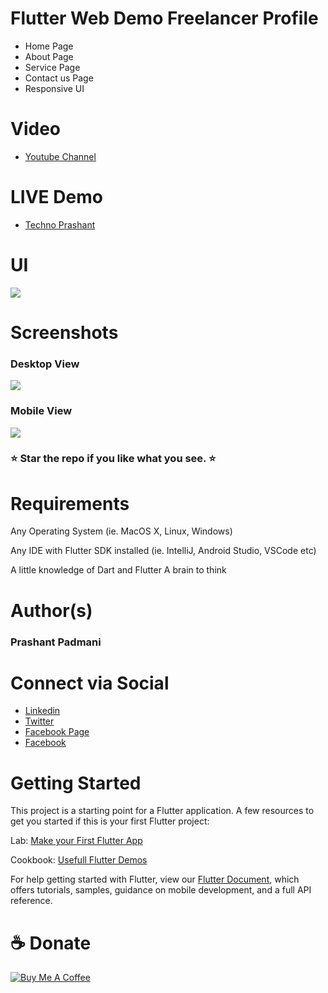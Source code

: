 # Flutter Web Demo Freelancer Profile

- Home Page 
- About Page
- Service Page
- Contact us Page
- Responsive UI

# Video
- <a href="https://www.youtube.com/channel/UCOZtX6OjzrdgX6v9QV76slg">Youtube Channel</a>

# LIVE Demo
- <a href="http://technoprashant.me/#/">Techno Prashant</a>

# UI
<img src="https://github.com/Prashant09mca/FlutterWeb-Demo-FreelancerProfile/blob/master/demo.gif"/>

# Screenshots 
<h3>Desktop View</h3>
<img src="https://github.com/Prashant09mca/FlutterWeb-Demo-FreelancerProfile/blob/master/web.png"/>

<h3>Mobile View</h3>
<img src="https://github.com/Prashant09mca/FlutterWeb-Demo-FreelancerProfile/blob/master/mobile.png"/>

<h3> ⭐ Star the repo if you like what you see. ⭐</h3>


# Requirements
Any Operating System (ie. MacOS X, Linux, Windows)<p>
Any IDE with Flutter SDK installed (ie. IntelliJ, Android Studio, VSCode etc)<p>
A little knowledge of Dart and Flutter
A brain to think

# Author(s)
 <h3>Prashant Padmani</h3>
 
# Connect via Social
- <a href="https://www.linkedin.com/in/prashant-padmani-14b55649/">Linkedin</a>
- <a href="https://twitter.com/PadmaniPrashant">Twitter</a>
- <a href="https://www.facebook.com/technoprashant1336">Facebook Page</a>
- <a href="https://www.facebook.com/padmaniprashant">Facebook</a>

# Getting Started
This project is a starting point for a Flutter application.
A few resources to get you started if this is your first Flutter project:

Lab: <a href="https://flutter.dev/docs/get-started/codelab">Make your First Flutter App</a><p>
Cookbook: <a href="https://flutter.dev/docs/cookbook">Usefull Flutter Demos</a>

For help getting started with Flutter, view our <a href="https://flutter.dev/docs">Flutter Document</a>, which offers tutorials, samples, guidance on mobile development, and a full API reference.

 # ☕️ Donate
 <a href="https://www.buymeacoffee.com/technoprashant" target="_blank"><img src="https://bmc-cdn.nyc3.digitaloceanspaces.com/BMC-button-images/custom_images/orange_img.png" alt="Buy Me A Coffee" style="height: auto !important;width: auto !important;" ></a>
